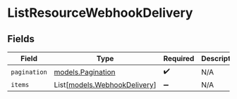 # ListResourceWebhookDelivery


## Fields

| Field                                                        | Type                                                         | Required                                                     | Description                                                  |
| ------------------------------------------------------------ | ------------------------------------------------------------ | ------------------------------------------------------------ | ------------------------------------------------------------ |
| `pagination`                                                 | [models.Pagination](../models/pagination.md)                 | :heavy_check_mark:                                           | N/A                                                          |
| `items`                                                      | List[[models.WebhookDelivery](../models/webhookdelivery.md)] | :heavy_minus_sign:                                           | N/A                                                          |